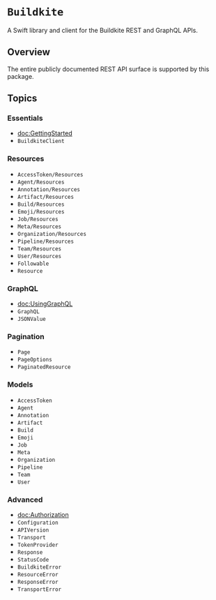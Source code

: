 # ``Buildkite``

A Swift library and client for the Buildkite REST and GraphQL APIs.

## Overview

The entire publicly documented REST API surface is supported by this package.

## Topics

### Essentials

- <doc:GettingStarted>
- ``BuildkiteClient``

### Resources

- ``AccessToken/Resources``
- ``Agent/Resources``
- ``Annotation/Resources``
- ``Artifact/Resources``
- ``Build/Resources``
- ``Emoji/Resources``
- ``Job/Resources``
- ``Meta/Resources``
- ``Organization/Resources``
- ``Pipeline/Resources``
- ``Team/Resources``
- ``User/Resources``
- ``Followable``
- ``Resource``

### GraphQL

- <doc:UsingGraphQL>
- ``GraphQL``
- ``JSONValue``

### Pagination

- ``Page``
- ``PageOptions``
- ``PaginatedResource``

### Models

- ``AccessToken``
- ``Agent``
- ``Annotation``
- ``Artifact``
- ``Build``
- ``Emoji``
- ``Job``
- ``Meta``
- ``Organization``
- ``Pipeline``
- ``Team``
- ``User``

### Advanced

- <doc:Authorization>
- ``Configuration``
- ``APIVersion``
- ``Transport``
- ``TokenProvider``
- ``Response``
- ``StatusCode``
- ``BuildkiteError``
- ``ResourceError``
- ``ResponseError``
- ``TransportError``
